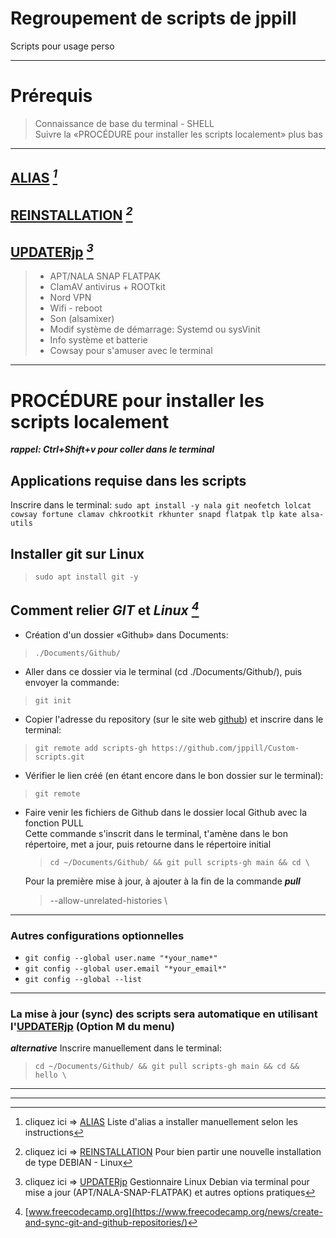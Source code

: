 # Regroupement de scripts de jppill
Scripts pour usage perso
___
# Prérequis
> Connaissance de base du terminal - SHELL \
> Suivre la «PROCÉDURE pour installer les scripts localement» plus bas
___

## [ALIAS](ALIAS)  *[^1]*
[^1]: cliquez ici => [ALIAS](ALIAS)
Liste d'alias a installer manuellement selon les instructions

## [REINSTALLATION](REINSTALLATION)  *[^2]*
[^2]: cliquez ici => [REINSTALLATION](REINSTALLATION)
Pour bien partir une nouvelle installation de type DEBIAN - Linux

## [UPDATERjp](UPDATERjp)  *[^3]*
[^3]: cliquez ici => [UPDATERjp](UPDATERjp)
Gestionnaire Linux Debian via terminal pour mise a jour (APT/NALA-SNAP-FLATPAK) et autres options pratiques
>   - APT/NALA SNAP FLATPAK
>   - ClamAV antivirus + ROOTkit
>   - Nord VPN
>   - Wifi - reboot
>   - Son (alsamixer)
>   - Modif système de démarrage: Systemd ou sysVinit
>   - Info système et batterie
>   - Cowsay pour s'amuser avec le terminal
___

# PROCÉDURE pour installer les scripts localement

**_rappel: Ctrl+Shift+v pour coller dans le terminal_**
## Applications requise dans les scripts
Inscrire dans le terminal:
 `sudo apt install -y nala git neofetch lolcat cowsay fortune clamav chkrootkit rkhunter snapd flatpak tlp kate alsa-utils`

## Installer git sur Linux
> `sudo apt install git -y`

## Comment relier **_GIT_** et **_Linux_**  *[^4]*
[^4]: [www.freecodecamp.org](https://www.freecodecamp.org/news/create-and-sync-git-and-github-repositories/)
- Création d'un dossier «Github» dans Documents:
> `./Documents/Github/`
- Aller dans ce dossier via le terminal (cd ./Documents/Github/), puis envoyer la commande:
> `git init`
- Copier l'adresse du repository (sur le site web [github](https://github.com/)) et inscrire dans le terminal:
> `git remote add scripts-gh https://github.com/jppill/Custom-scripts.git`

- Vérifier le lien créé (en étant encore dans le bon dossier sur le terminal):
> `git remote`

- Faire venir les fichiers de Github dans le dossier local Github avec la fonction PULL \
  Cette commande s'inscrit dans le terminal, t'amène dans le bon répertoire, met a jour, puis retourne dans le répertoire initial
  
  > `cd ~/Documents/Github/ && git pull scripts-gh main && cd \`
  
  Pour la première mise à jour, à ajouter à la fin de la commande **_pull_**
  > --allow-unrelated-histories \
---
### Autres configurations optionnelles
- `git config --global user.name "*your_name*"`
- `git config --global user.email "*your_email*"`
- `git config --global --list`
---
### La mise à jour (sync) des scripts sera automatique en utilisant l'[UPDATERjp](UPDATERjp) (Option M du menu)
**_alternative_** Inscrire manuellement dans le terminal:
> `cd ~/Documents/Github/ && git pull scripts-gh main && cd && hello \`
---
***
